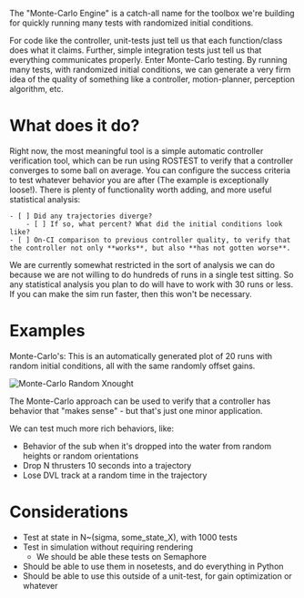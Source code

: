 The "Monte-Carlo Engine" is a catch-all name for the toolbox we're building for quickly running many tests with randomized initial conditions.

For code like the controller, unit-tests just tell us that each function/class does what it claims. Further, simple integration tests just tell us that everything communicates properly. Enter Monte-Carlo testing. By running many tests, with randomized initial conditions, we can generate a very firm idea of the quality of something like a controller, motion-planner, perception algorithm, etc.

# What does it do?

Right now, the most meaningful tool is a simple automatic controller verification tool, which can be run using ROSTEST to verify that a controller converges to some ball on average. You can configure the success criteria to test whatever behavior you are after (The example is exceptionally loose!). There is plenty of functionality worth adding, and more useful statistical analysis:

    - [ ] Did any trajectories diverge?
        - [ ] If so, what percent? What did the initial conditions look like?
    - [ ] On-CI comparison to previous controller quality, to verify that the controller not only **works**, but also **has not gotten worse**.

We are currently somewhat restricted in the sort of analysis we can do because we are not willing to do hundreds of runs in a single test sitting. So any statistical analysis you plan to do will have to work with 30 runs or less. If you can make the sim run faster, then this won't be necessary.

# Examples

Monte-Carlo's:
This is an automatically generated plot of 20 runs with random initial conditions, all with the same randomly offset gains.

![Monte-Carlo Random Xnought](http://i.imgur.com/YecGkfo.png?1)

The Monte-Carlo approach can be used to verify that a controller has behavior that "makes sense" - but that's just one minor application.

We can test much more rich behaviors, like:
* Behavior of the sub when it's dropped into the water from random heights or random orientations
* Drop N thrusters 10 seconds into a trajectory
* Lose DVL track at a random time in the trajectory

# Considerations

* Test at state in N~(sigma, some_state_X), with 1000 tests
* Test in simulation without requiring rendering
    * We should be able these tests on Semaphore
* Should be able to use them in nosetests, and do everything in Python
* Should be able to use this outside of a unit-test, for gain optimization or whatever
